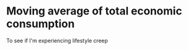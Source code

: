 # Moving average of total economic consumption
To see if I'm experiencing lifestyle creep
<!-- #p1 -->

<!-- {BearID:45CCB114-84E7-4ADD-B58A-6A654321F993-261-000000113CD1A865} -->
